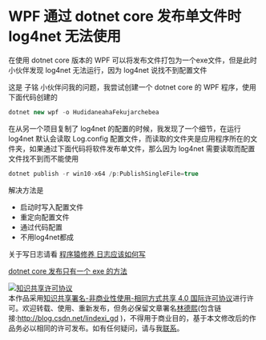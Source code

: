 # WPF 通过 dotnet core 发布单文件时 log4net 无法使用

在使用 dotnet core 版本的 WPF 可以将发布文件打包为一个exe文件，但是此时小伙伴发现 log4net 无法运行，因为 log4net 说找不到配置文件

<!--more-->
<!-- CreateTime:2020/2/12 17:11:44 -->



这是 子铭 小伙伴问我的问题，我尝试创建一个 dotnet core 的 WPF 程序，使用下面代码创建的

```csharp
dotnet new wpf -o HudidaneahaFekujarchebea
```

在从另一个项目复制了 log4net 的配置的时候，我发现了一个细节，在运行 log4net 默认会读取 Log.config 配置文件，而读取的文件夹是应用程序所在的文件夹，如果通过下面代码将软件发布单文件，那么因为 log4net 需要读取而配置文件找不到而不能使用

```csharp
dotnet publish -r win10-x64 /p:PublishSingleFile=true 
```

解决方法是

- 启动时写入配置文件
- 重定向配置文件
- 通过代码配置
- 不用log4net都成

关于写日志请看 [程序猿修养 日志应该如何写](https://blog.lindexi.com/post/%E7%A8%8B%E5%BA%8F%E7%8C%BF%E4%BF%AE%E5%85%BB-%E6%97%A5%E5%BF%97%E5%BA%94%E8%AF%A5%E5%A6%82%E4%BD%95%E5%86%99.html)

[dotnet core 发布只有一个 exe 的方法](https://blog.lindexi.com/post/dotnet-core-%E5%8F%91%E5%B8%83%E5%8F%AA%E6%9C%89%E4%B8%80%E4%B8%AA-exe-%E7%9A%84%E6%96%B9%E6%B3%95.html)

<a rel="license" href="http://creativecommons.org/licenses/by-nc-sa/4.0/"><img alt="知识共享许可协议" style="border-width:0" src="https://licensebuttons.net/l/by-nc-sa/4.0/88x31.png" /></a><br />本作品采用<a rel="license" href="http://creativecommons.org/licenses/by-nc-sa/4.0/">知识共享署名-非商业性使用-相同方式共享 4.0 国际许可协议</a>进行许可。欢迎转载、使用、重新发布，但务必保留文章署名[林德熙](http://blog.csdn.net/lindexi_gd)(包含链接:http://blog.csdn.net/lindexi_gd )，不得用于商业目的，基于本文修改后的作品务必以相同的许可发布。如有任何疑问，请与我[联系](mailto:lindexi_gd@163.com)。
